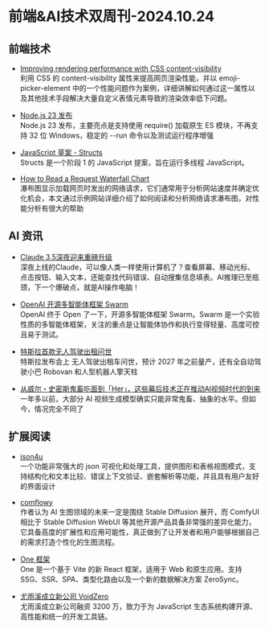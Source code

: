 # 前端&AI技术双周刊-2024.10.24


## 前端技术
- [Improving rendering performance with CSS content-visibility](https://nolanlawson.com/2024/09/18/improving-rendering-performance-with-css-content-visibility/)
<br>利用 CSS 的 content-visibility 属性来提高网页渲染性能，并以 emoji-picker-element 中的一个性能问题作为案例，详细讲解如何通过这一属性以及其他技术手段解决大量自定义表情元素导致的渲染效率低下问题。

- [Node.js 23 发布](https://openjsf.org/blog/announcing-node.js-23-key-features-and-enhancement)
<br>Node.js 23 发布，主要亮点是支持使用 require() 加载原生 ES 模块，不再支持 32 位 Windows，稳定的 --run 命令以及测试运行程序增强

- [JavaScript 草案 - Structs](https://github.com/tc39/proposal-structs)
<br>Structs 是一个阶段 1 的 JavaScript 提案，旨在运行多线程 JavaScript。

- [How to Read a Request Waterfall Chart](https://www.debugbear.com/docs/waterfall)
<br>瀑布图显示加载网页时发出的网络请求，它们通常用于分析网站速度并确定优化机会，本文通过示例网站详细介绍了如何阅读和分析网络请求瀑布图，对性能分析有很大的帮助

## AI 资讯
- [Claude 3.5深夜迎来重磅升级](https://mp.weixin.qq.com/s/dAVfVnzcqvxpocVRhCZqKg)
<br>深夜上线的Claude，可以像人类一样使用计算机了？查看屏幕、移动光标、点击按钮、输入文本，还能查找代码错误、自动搜集信息填表。AI推理已至瓶颈，下一个爆破点，就是AI操作电脑！

- [OpenAI 开源多智能体框架 Swarm](https://mp.weixin.qq.com/s/3-iKztrTuRURUGtles4-xA)
<br>OpenAI 终于 Open 了一下，开源多智能体框架 Swarm。Swarm 是一个实验性质的多智能体框架，关注的重点是让智能体协作和执行变得轻量、高度可控且易于测试。

- [特斯拉首款无人驾驶出租问世](https://mp.weixin.qq.com/s/mmplwzC8qYSn-3S0dXhfPA)
<br>特斯拉发布会上 无人驾驶出租车问世，预计 2027 年之前量产，还有全自动驾驶小巴 Robovan 和人型机器人擎天柱

- [从威尔・史密斯鬼畜吃面到「Her」，这些幕后技术正在推动AI视频时代的到来](https://mp.weixin.qq.com/s/EOyGYRNZZyr1fLccph7Myg)
<br>一年多以前，大部分 AI 视频生成模型确实只能非常鬼畜、抽象的水平。但如今，情况完全不同了

## 扩展阅读
- [json4u](https://json4u.cn/)
<br>一个功能非常强大的 json 可视化和处理工具，提供图形和表格视图模式，支持结构化和文本比较、错误上下文验证、嵌套解析等功能，并且具有用户友好的界面设计

- [comflowy](https://www.comflowy.com/zh-CN/docs)
<br>作者认为 AI 生图领域的未来一定是围绕 Stable Diffusion 展开，而 ComfyUI 相比于 Stable Diffusion WebUI 等其他开源产品具备非常强的差异化能力，它具备高度的扩展性和应用可能性，真正做到了让开发者和用户能够根据自己的需求打造个性化的生图流程。

- [One 框架](https://onestack.dev/)
<br>One 是一个基于 Vite 的新 React 框架，适用于 Web 和原生应用。支持 SSG、SSR、SPA、类型化路由以及一个新的数据解决方案 ZeroSync。

- [尤雨溪成立新公司 VoidZero](https://mp.weixin.qq.com/s/KTN6SNXhYHk3-MfcAAYlkg)
<br>尤雨溪成立新公司融资 3200 万，致力于为 JavaScript 生态系统构建开源、高性能和统一的开发工具链。
